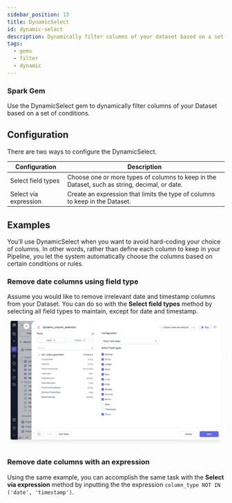 ```yaml
---
sidebar_position: 13
title: DynamicSelect
id: dynamic-select
description: Dynamically filter columns of your dataset based on a set of conditions.
tags:
  - gems
  - filter
  - dynamic
---
```


<h3><span class="badge">Spark Gem</span></h3>

Use the DynamicSelect gem to dynamically filter columns of your Dataset based on a set of conditions.

## Configuration

There are two ways to configure the DynamicSelect.

| Configuration         | Description                                                                                   |
| --------------------- | --------------------------------------------------------------------------------------------- |
| Select field types    | Choose one or more types of columns to keep in the Dataset, such as string, decimal, or date. |
| Select via expression | Create an expression that limits the type of columns to keep in the Dataset.                  |

## Examples

You’ll use DynamicSelect when you want to avoid hard-coding your choice of columns. In other words, rather than define each column to keep in your Pipeline, you let the system automatically choose the columns based on certain conditions or rules.

### Remove date columns using field type

Assume you would like to remove irrelevant date and timestamp columns from your Dataset. You can do so with the **Select field types** method by selecting all field types to maintain, except for date and timestamp.

![Keep all columns except Date and Timestamp column using the visual interface](./img/remove-date-timestamp.png)

### Remove date columns with an expression

Using the same example, you can accomplish the same task with the **Select via expression** method by inputting the the expression `column_type NOT IN ('date', 'timestamp')`.
